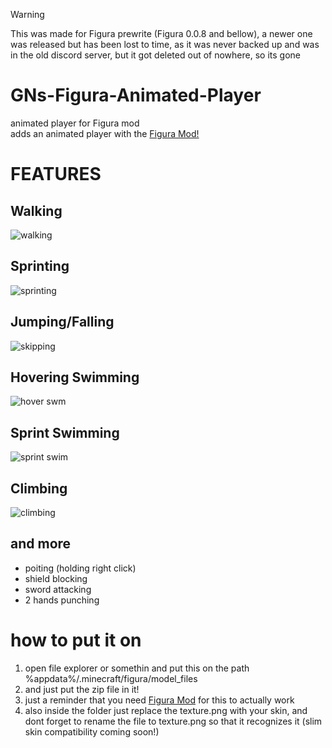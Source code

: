> [!WARNING]
> This was made for Figura prewrite (Figura 0.0.8 and bellow), a newer one was released but has been lost to time, as it was never backed up and was in the old discord server, but it got deleted out of nowhere, so its gone
# GNs-Figura-Animated-Player
animated player for Figura mod<br/>
adds an animated player with the [Figura Mod!](https://www.curseforge.com/minecraft/mc-mods/figura)<br/>
# FEATURES<br/>
## Walking<br/>
![walking](https://user-images.githubusercontent.com/81744903/141598893-bc940ca0-8de4-46a5-bdcf-2412d89a2d1b.gif)<br/>
## Sprinting<br/>
![sprinting](https://user-images.githubusercontent.com/81744903/141599067-052a92c9-06a5-4389-87ce-55423578501f.gif)<br/>
## Jumping/Falling<br/>
![skipping](https://user-images.githubusercontent.com/81744903/141599072-68aa26ea-c332-4b2e-bbf4-70e33d60cf61.gif)<br/>
## Hovering Swimming<br/>
![hover swm](https://user-images.githubusercontent.com/81744903/141599078-959f954e-7c22-49be-a4b2-824065760fe7.gif)<br/>
## Sprint Swimming<br/>
![sprint swim](https://user-images.githubusercontent.com/81744903/141599083-a0f2b23b-f3a7-43e1-b92a-e214e4a314f3.gif)<br/>
## Climbing<br/>
![climbing](https://user-images.githubusercontent.com/81744903/141610770-fb7c88f2-d9d8-4ac1-bbb5-c5e49a599f9c.gif)<br/>


## and more<br/>
* poiting (holding right click)<br/>
* shield blocking<br/>
* sword attacking<br/>
* 2 hands punching<br/>

# how to put it on
1. open file explorer or somethin and put this on the path<br/>
 %appdata%/.minecraft/figura/model_files <br/>
2. and just put the zip file in it!
3. just a reminder that you need [Figura Mod](https://www.curseforge.com/minecraft/mc-mods/figura) for this to actually work
4. also inside the folder just replace the texture.png with your skin, and dont forget to rename the file to texture.png so that it recognizes it
(slim skin compatibility coming soon!)

